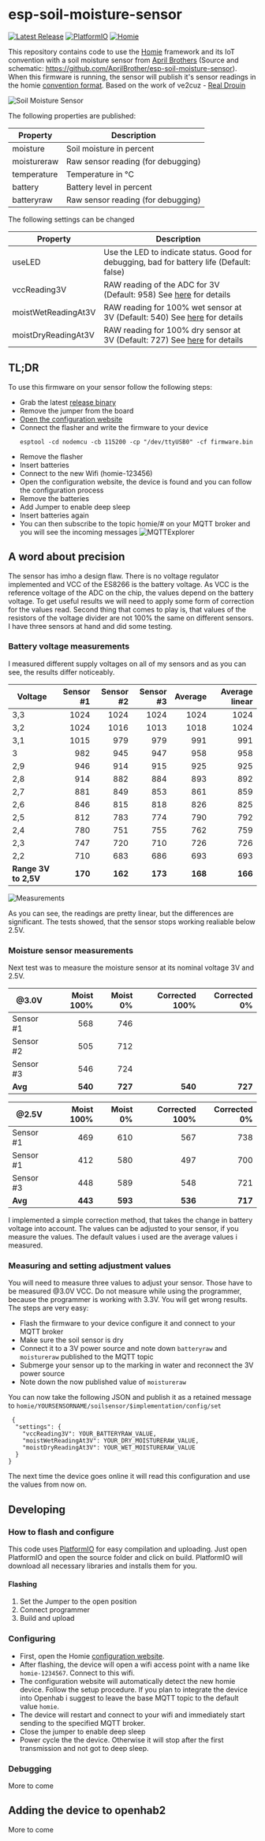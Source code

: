 # esp-soil-moisture-sensor
[![Latest Release](https://img.shields.io/badge/release-v1.0.2-yellow.svg?style=flat-square)](https://github.com/MoJo2600/esp-soil-moisture-sensor/releases) [![PlatformIO](https://img.shields.io/badge/Powered-PlatformIO-blue.png)](https://platformio.org/lib/show/555/Homie) [![Homie](https://img.shields.io/badge/Powered-Homie-red.svg)](https://github.com/homieiot/homie-esp8266)

This repository contains code to use the [Homie](https://homieiot.github.io/homie-esp8266/docs/develop-v3/quickstart/what-is-it/) framework and its IoT convention with a soil moisture sensor from [April Brothers](https://wiki.aprbrother.com/en/ESP_Soil_Moisture_Sensor.html) (Source and schematic: https://github.com/AprilBrother/esp-soil-moisture-sensor). When this firmware is running, the sensor will publish it's sensor readings in the homie [convention format](https://homieiot.github.io/specification/spec-core-v2_0_1/). Based on the work of ve2cuz - [Real Drouin](https://www.qsl.net/v/ve2cuz//garden/)

![Soil Moisture Sensor](doc/sensor.jpg)

The following properties are published:

|Property      | Description               |
|---           |---                        |
|moisture      | Soil moisture in percent |
|moistureraw   | Raw sensor reading (for debugging)  |
|temperature   | Temperature in °C |
|battery       | Battery level in percent |
|batteryraw    | Raw sensor reading (for debugging) |

The following settings can be changed

|Property            | Description                          |
|---                 |---                                   |
|useLED              | Use the LED to indicate status. Good for debugging, bad for battery life (Default: false)            |
|vccReading3V        | RAW reading of the ADC for 3V (Default: 958) See [here](#A-word-about-precision) for details          |
|moistWetReadingAt3V | RAW reading for 100% wet sensor at 3V (Default: 540) See [here](#A-word-about-precision) for details  |
|moistDryReadingAt3V | RAW reading for 100% dry sensor at 3V (Default: 727) See [here](#A-word-about-precision) for details  |

## TL;DR

To use this firmware on your sensor follow the following steps:

* Grab the latest [release binary](https://github.com/MoJo2600/esp-soil-moisture-sensor/releases)
* Remove the jumper from the board
* [Open the configuration website](http://setup.homie-esp8266.marvinroger.fr/)
* Connect the flasher and write the firmware to your device
   ```
   esptool -cd nodemcu -cb 115200 -cp "/dev/ttyUSB0" -cf firmware.bin
   ```
* Remove the flasher
* Insert batteries
* Connect to the new Wifi (homie-123456)
* Open the configuration website, the device is found and you can follow the configuration process
* Remove the batteries
* Add Jumper to enable deep sleep
* Insert batteries again
* You can then subscribe to the topic homie/# on your MQTT broker and you will see the incoming messages
![MQTTExplorer](doc/MQTT.png)

## A word about precision

The sensor has imho a design flaw. There is no voltage regulator implemented and VCC of the ES8266 is the
battery voltage. As VCC is the reference voltage of the ADC on the chip, the values depend on the battery
voltage. To get useful results we will need to apply some form of correction for the values read. Second 
thing that comes to play is, that values of the resistors of the voltage divider are not 100% the same
on different sensors. I have three sensors at hand and did some testing.

### Battery voltage measurements

I measured different supply voltages on all of my sensors and as you can see, the results differ noticeably.

| Voltage          | Sensor #1 | Sensor #2 | Sensor #3 | Average | Average linear |
|------------------|----------:|----------:|----------:|--------:|---------------:|
| 3,3              | 1024      | 1024      | 1024      | 1024    | 1024           |
| 3,2              | 1024      | 1016      | 1013      | 1018    | 1024           |
| 3,1              | 1015      | 979       | 979       | 991     | 991            |
| 3                | 982       | 945       | 947       | 958     | 958            |
| 2,9              | 946       | 914       | 915       | 925     | 925            |
| 2,8              | 914       | 882       | 884       | 893     | 892            |
| 2,7              | 881       | 849       | 853       | 861     | 859            |
| 2,6              | 846       | 815       | 818       | 826     | 825            |
| 2,5              | 812       | 783       | 774       | 790     | 792            |
| 2,4              | 780       | 751       | 755       | 762     | 759            |
| 2,3              | 747       | 720       | 710       | 726     | 726            |
| 2,2              | 710       | 683       | 686       | 693     | 693            |
| **Range 3V to 2,5V** | **170**       | **162**       | **173**       | **168**     | **166**            |

![Measurements](doc/chart.png)

As you can see, the readings are pretty linear, but the differences are significant. The
tests showed, that the sensor stops working realiable below 2.5V.

### Moisture sensor measurements

Next test was to measure the moisture sensor at its nominal voltage 3V and 2.5V.

| @3.0V     | Moist 100% | Moist 0% | Corrected 100% | Corrected 0% |
|-----------|-----------:|---------:|---------------:|-------------:|
| Sensor #1 | 568        | 746      |                |              |
| Sensor #2 | 505        | 712      |                |              |
| Sensor #3 | 546        | 724      |                |              |
| **Avg**   | **540**    | **727**  | **540**        | **727**      |

| @2.5V     | Moist 100% | Moist 0% | Corrected 100% | Corrected 0% |
|-----------|-----------:|---------:|---------------:|-------------:|
| Sensor #1 | 469        | 610      | 567            | 738          |
| Sensor #1 | 412        | 580      | 497            | 700          |
| Sensor #3 | 448        | 589      | 548            | 721          |
| **Avg**   | **443**    | **593**  | **536**        | **717**      |

I implemented a simple correction method, that takes the change in battery voltage into
account. The values can be adjusted to your sensor, if you measure the values. The default
values i used are the average values i measured.

### Measuring and setting adjustment values

You will need to measure three values to adjust your sensor. Those have to be measured @3.0V VCC. Do not measure while using the programmer, because the programmer is working with 3.3V. You will get wrong results. The steps are very easy:

* Flash the firmware to your device configure it and connect to your MQTT broker
* Make sure the soil sensor is dry
* Connect it to a 3V power source and note down ```batteryraw``` and ```moistureraw``` published to the MQTT topic
* Submerge your sensor up to the marking in water and reconnect the 3V power source
* Note down the now published value of ```moistureraw```

You can now take the following JSON and publish it as a retained message to ```homie/YOURSENSORNAME/soilsensor/$implementation/config/set```

```
 {
  "settings": {
    "vccReading3V": YOUR_BATTERYRAW_VALUE,
    "moistWetReadingAt3V": YOUR_DRY_MOISTURERAW_VALUE,
    "moistDryReadingAt3V": YOUR_WET_MOISTURERAW_VALUE
  }
}
```

The next time the device goes online it will read this configuration and use the values from now on.

## Developing

### How to flash and configure
This code uses [PlatformIO](https://platformio.org/) for easy compilation and uploading. Just open PlatformIO and open the source folder and click on build. PlatformIO will download all necessary libraries and installs them for you.

#### Flashing

1. Set the Jumper to the open position
2. Connect programmer
3. Build and upload

### Configuring

* First, open the Homie [configuration website](http://setup.homie-esp8266.marvinroger.fr/). 
* After flashing, the device will open a wifi access point with a name like `homie-1234567`. Connect to this wifi.
* The configuration website will automatically detect the new homie device. Follow the setup procedure. If you plan to integrate the device into Openhab i suggest to leave the base MQTT topic to the default value `homie`.
* The device will restart and connect to your wifi and immediately start sending to the specified MQTT broker.
* Close the jumper to enable deep sleep
* Power cycle the the device. Otherwise it will stop after the first transmission and not got to deep sleep.

### Debugging

More to come

## Adding the device to openhab2

More to come
